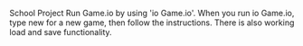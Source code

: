 School Project
Run Game.io by using 'io Game.io'.
When you run io Game.io, type new for a new game, then follow the instructions.
There is also working load and save functionality.
